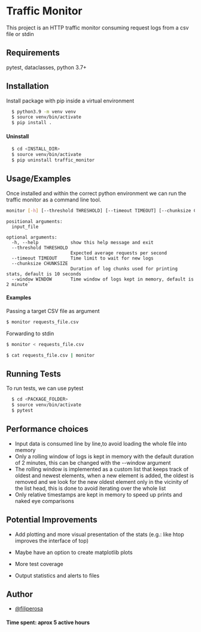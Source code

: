 # Traffic Monitor

This project is an HTTP traffic monitor consuming request logs from a csv file or stdin

## Requirements

pytest, dataclasses, python 3.7+

## Installation

Install package with pip inside a virtual environment

```bash
  $ python3.9 -m venv venv 
  $ source venv/bin/activate
  $ pip install .
```

#### Uninstall

```bash
  $ cd <INSTALL_DIR>
  $ source venv/bin/activate
  $ pip uninstall traffic_monitor
```
    

## Usage/Examples

Once installed and within the correct python environment we can run the traffic monitor as a command line tool.

```bash
monitor [-h] [--threshold THRESHOLD] [--timeout TIMEOUT] [--chunksize CHUNKSIZE] [--window WINDOW] [input_file]
```
```
positional arguments:
  input_file

optional arguments:
  -h, --help            show this help message and exit
  --threshold THRESHOLD
                        Expected average requests per second
  --timeout TIMEOUT     Time limit to wait for new logs
  --chunksize CHUNKSIZE
                        Duration of log chunks used for printing stats, default is 10 seconds
  --window WINDOW       Time window of logs kept in memory, default is 2 minute`
```
#### Examples
Passing a target CSV file as argument
```bash
$ monitor requests_file.csv
```

Forwarding to stdin
```bash
$ monitor < requests_file.csv
```
```bash
$ cat requests_file.csv | monitor
```


## Running Tests

To run tests, we can use pytest

```bash
  $ cd <PACKAGE_FOLDER>
  $ source venv/bin/activate
  $ pytest
```

## Performance choices

- Input data is consumed line by line,to avoid loading the whole file into memory
- Only a rolling window of logs is kept in memory with the default duration of 2 minutes, this can be changed with the --window argument
- The rolling window is implemented as a custom list that keeps track of oldest and newest elements, when a new element is added, the oldest is removed and we look for the new oldest element only in the vicinity of the list head, this is done to avoid iterating over the whole list
- Only relative timestamps are kept in memory to speed up prints and naked eye comparisons

## Potential Improvements

- Add plotting and more visual presentation of the stats (e.g.: like htop improves the interface of top)

- Maybe have an option to create matplotlib plots

- More test coverage

- Output statistics and alerts to files


## Author

- [@filiperosa](https://www.github.com/filiperosa)

#### Time spent: aprox 5 active hours

